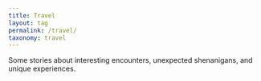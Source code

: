 ```yaml
---
title: Travel
layout: tag
permalink: /travel/
taxonomy: travel
---
```



<!-- ---
title: "Some Travel Experiences"
permalink: /travel/
author_profile: true
--- -->

Some stories about interesting encounters, unexpected shenanigans, and unique experiences.
